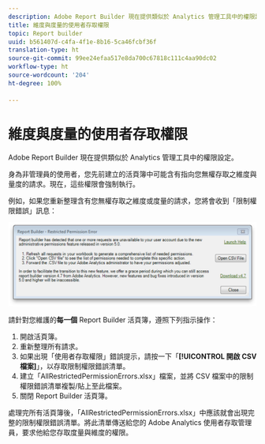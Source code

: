 ```yaml
---
description: Adobe Report Builder 現在提供類似於 Analytics 管理工具中的權限設定。
title: 維度與度量的使用者存取權限
topic: Report builder
uuid: b561407d-c4fa-4f1e-8b16-5ca46fcbf36f
translation-type: ht
source-git-commit: 99ee24efaa517e8da700c67818c111c4aa90dc02
workflow-type: ht
source-wordcount: '204'
ht-degree: 100%

---
```



# 維度與度量的使用者存取權限

Adobe Report Builder 現在提供類似於 Analytics 管理工具中的權限設定。

身為非管理員的使用者，您先前建立的活頁簿中可能含有指向您無權存取之維度與量度的請求。現在，這些權限會強制執行。

例如，如果您重新整理含有您無權存取之維度或度量的請求，您將會收到「限制權限錯誤」訊息：

![](assets/arb_restrc_perm.png)

請針對您維護的&#x200B;**每一個** Report Builder 活頁簿，遵照下列指示操作：

1. 開啟活頁簿。
1. 重新整理所有請求。
1. 如果出現「使用者存取權限」錯誤提示，請按一下「**[!UICONTROL 開啟 CSV 檔案]**」，以存取限制權限錯誤清單。
1. 建立「AllRestrictedPermissionErrors.xlsx」檔案，並將 CSV 檔案中的限制權限錯誤清單複製/貼上至此檔案。
1. 關閉 Report Builder 活頁簿。

處理完所有活頁簿後，「AllRestrictedPermissionErrors.xlsx」中應該就會出現完整的限制權限錯誤清單。將此清單傳送給您的 Adobe Analytics 使用者存取管理員，要求他給您存取度量與維度的權限。
